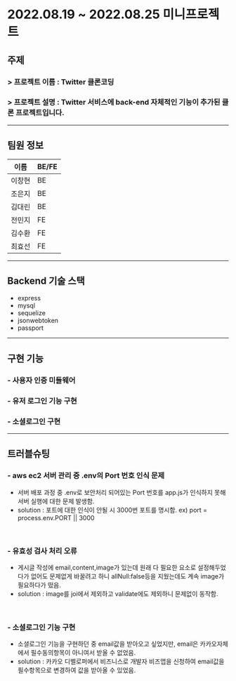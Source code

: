 # 2022.08.19 ~ 2022.08.25 미니프로젝트

## 주제
### > 프로젝트 이름 : Twitter 클론코딩
### > 프로젝트 설명 : Twitter 서비스에 back-end 자체적인 기능이 추가된 클론 프로젝트입니다.
---
## 팀원 정보
| 이름 | BE/FE |
| ---- | ---- |
| 이창현 | BE |
| 조은지 | BE |
| 김대린 | BE |
| 전민지 | FE |
| 김수환 | FE |
| 최효선 | FE |

---
## Backend 기술 스택
- express
- mysql
- sequelize
- jsonwebtoken
- passport
---
## 구현 기능
### - 사용자 인증 미들웨어
### - 유저 로그인 기능 구현
### - 소셜로그인 구현
---
## 트러블슈팅
### - aws ec2 서버 관리 중 .env의 Port 번호 인식 문제
- 서버 배포 과정 중 .env로 보안처리 되어있는 Port 번호를 app.js가 인식하지 못해 서버 실행에 대한 문제 발생함.
- solution :  포트에 대한 인식이 안될 시 3000번 포트를 명시함. ex) port = process.env.PORT || 3000

<br>

### - 유효성 검사 처리 오류
- 게시글 작성에 email,content,image가 있는데 원래 다 필요한 요소로 설정해두었다가 없어도 문제없게 바꿀려고 하니 allNull:false등을 지웠는데도 계속 image가 필요하다가 떴음. 
- solution :  image를 joi에서 제외하고 validate에도 제외하니 문제없이 동작함.

<br>

### - 소셜로그인 기능 구현
- 소셜로그인 기능을 구현하던 중 email값을 받아오고 싶었지만, email은 카카오자체에서 필수동의항목이 아니여서 받올 수 없었음.
- solution : 카카오 디벨로퍼에서 비즈니스로 개발자 비즈앱을 신청하여 email값을 필수항목으로 변경하여 값을 받아올 수 있었음.
